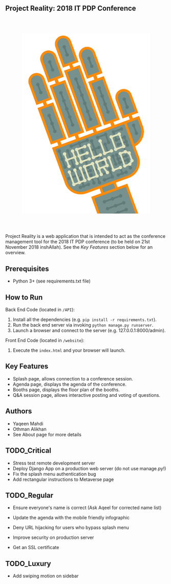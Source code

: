 Project Reality: 2018 IT PDP Conference
---------------------------------------

<br><br>
<p align="center">
  <img align="middle" width=400 src="assets/logo_main.png">
</p>
<br><br>

Project Reality is a web application that is intended to act as the 
conference management tool for the 2018 IT PDP conference (to be held on 21st
 November 2018 inshAllah). See the *Key Features* section below for an overview.


Prerequisites
-------------
- Python 3+ (see requirements.txt file)


How to Run
----------
Back End Code (located in `/API`):
1. Install all the dependencies (e.g. `pip install -r requirements.txt`).
2. Run the back end server via invoking `python manage.py runserver`.
3. Launch a browser and connect to the server (e.g. 127.0.0.1:8000/admin).

Front End Code (located in `/website`):
1. Execute the `index.html` and your browser will launch.


Key Features
------------
- Splash page, allows connection to a conference session.
- Agenda page, displays the agenda of the conference.
- Booths page, displays the floor plan of the booths.
- Q&A session page, allows interactive posting and voting of questions. 


Authors
-------
- Yaqeen Mahdi
- Othman Alikhan
- See About page for more details


TODO_Critical
-------------
- Stress test remote development server
- Deploy Django App on a production web server (do not use manage.py!)
- Fix the splash menu authentication bug
- Add rectangular instructions to Metaverse page

TODO_Regular
------------
- Ensure everyone's name is correct (Ask Aqeel for corrected name list)
- Update the agenda with the mobile friendly infographic

- Deny URL hijacking for users who bypass splash menu
- Improve security on production server
- Get an SSL certificate

TODO_Luxury
-----------
- Add swiping motion on sidebar

